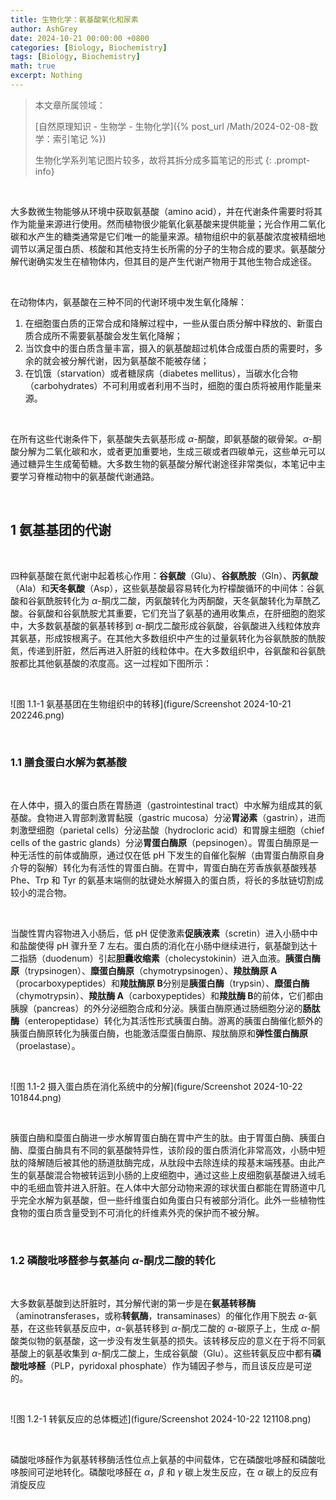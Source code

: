 ```yaml
---
title: 生物化学：氨基酸氧化和尿素
author: AshGrey
date: 2024-10-21 00:00:00 +0800
categories: [Biology, Biochemistry]
tags: [Biology, Biochemistry]
math: true
excerpt: Nothing
---
```


> 本文章所属领域：
>
> [自然原理知识 - 生物学 - 生物化学]({% post_url /Math/2024-02-08-数学：索引笔记 %})
>
> 生物化学系列笔记图片较多，故将其拆分成多篇笔记的形式
{: .prompt-info}

<br>


大多数微生物能够从环境中获取氨基酸（amino acid），并在代谢条件需要时将其作为能量来源进行使用。然而植物很少能氧化氨基酸来提供能量；光合作用二氧化碳和水产生的糖类通常是它们唯一的能量来源。植物组织中的氨基酸浓度被精细地调节以满足蛋白质、核酸和其他支持生长所需的分子的生物合成的要求。氨基酸分解代谢确实发生在植物体内，但其目的是产生代谢产物用于其他生物合成途径。

<br>

在动物体内，氨基酸在三种不同的代谢环境中发生氧化降解：
1. 在细胞蛋白质的正常合成和降解过程中，一些从蛋白质分解中释放的、新蛋白质合成所不需要氨基酸会发生氧化降解；
2. 当饮食中的蛋白质含量丰富，摄入的氨基酸超过机体合成蛋白质的需要时，多余的就会被分解代谢，因为氨基酸不能被存储；
3. 在饥饿（starvation）或者糖尿病（diabetes mellitus），当碳水化合物（carbohydrates）不可利用或者利用不当时，细胞的蛋白质将被用作能量来源。

<br>

在所有这些代谢条件下，氨基酸失去氨基形成 $\alpha$-酮酸，即氨基酸的碳骨架。$\alpha$-酮酸分解为二氧化碳和水，或者更加重要地，生成三碳或者四碳单元，这些单元可以通过糖异生生成葡萄糖。大多数生物的氨基酸分解代谢途径非常类似，本笔记中主要学习脊椎动物中的氨基酸代谢通路。

<br>

## 1 氨基基团的代谢

<br>

四种氨基酸在氮代谢中起着核心作用：**谷氨酸**（Glu）、**谷氨酰胺**（Gln）、**丙氨酸**（Ala）和**天冬氨酸**（Asp），这些氨基酸最容易转化为柠檬酸循环的中间体：谷氨酸和谷氨酰胺转化为 $\alpha$-酮戊二酸，丙氨酸转化为丙酮酸，天冬氨酸转化为草酰乙酸。谷氨酸和谷氨酰胺尤其重要，它们充当了氨基的通用收集点，在肝细胞的胞浆中，大多数氨基酸的氨基转移到 $\alpha$-酮戊二酸形成谷氨酸，谷氨酸进入线粒体放弃其氨基，形成铵根离子。在其他大多数组织中产生的过量氨转化为谷氨酰胺的酰胺氮，传递到肝脏，然后再进入肝脏的线粒体中。在大多数组织中，谷氨酸和谷氨酰胺都比其他氨基酸的浓度高。这一过程如下图所示：

<br>

![图 1.1-1 氨基基团在生物组织中的转移](figure/Screenshot 2024-10-21 202246.png)

<br>

### 1.1 膳食蛋白水解为氨基酸

<br>

在人体中，摄入的蛋白质在胃肠道（gastrointestinal tract）中水解为组成其的氨基酸。食物进入胃部刺激胃黏膜（gastric mucosa）分泌**胃泌素**（gastrin），进而刺激壁细胞（parietal cells）分泌盐酸（hydrocloric acid）和胃腺主细胞（chief cells of the gastric glands）分泌**胃蛋白酶原**（pepsinogen）。胃蛋白酶原是一种无活性的前体或酶原，通过仅在低 pH 下发生的自催化裂解（由胃蛋白酶原自身介导的裂解）转化为有活性的胃蛋白酶。在胃中，胃蛋白酶在芳香族氨基酸残基 Phe、Trp 和 Tyr 的氨基末端侧的肽键处水解摄入的蛋白质，将长的多肽链切割成较小的混合物。

<br>

当酸性胃内容物进入小肠后，低 pH 促使激素**促胰液素**（scretin）进入小肠中中和盐酸使得 pH 骤升至 7 左右。蛋白质的消化在小肠中继续进行，氨基酸到达十二指肠（duodenum）引起**胆囊收缩素**（cholecystokinin）进入血液。**胰蛋白酶原**（trypsinogen）、**糜蛋白酶原**（chymotrypsinogen）、**羧肽酶原 A**（procarboxypeptides）和**羧肽酶原 B**分别是**胰蛋白酶**（trypsin）、**糜蛋白酶**（chymotrypsin）、**羧肽酶 A**（carboxypeptides）和**羧肽酶 B**的前体，它们都由胰腺（pancreas）的外分泌细胞合成和分泌。胰蛋白酶原通过肠细胞分泌的**肠肽酶**（enteropeptidase）转化为其活性形式胰蛋白酶。游离的胰蛋白酶催化额外的胰蛋白酶原转化为胰蛋白酶，也能激活糜蛋白酶原、羧肽酶原和**弹性蛋白酶原**（proelastase）。

<br>

![图 1.1-2 摄入蛋白质在消化系统中的分解](figure/Screenshot 2024-10-22 101844.png)

<br>

胰蛋白酶和糜蛋白酶进一步水解胃蛋白酶在胃中产生的肽。由于胃蛋白酶、胰蛋白酶、糜蛋白酶具有不同的氨基酸特异性，该阶段的蛋白质消化非常高效，小肠中短肽的降解随后被其他的肠道肽酶完成，从肽段中去除连续的羧基末端残基。由此产生的氨基酸混合物被转运到小肠的上皮细胞中，通过这些上皮细胞氨基酸进入绒毛中的毛细血管并进入肝脏。在人体中大部分动物来源的球状蛋白都能在胃肠道中几乎完全水解为氨基酸，但一些纤维蛋白如角蛋白只有被部分消化。此外一些植物性食物的蛋白质含量受到不可消化的纤维素外壳的保护而不被分解。

<br>

### 1.2 磷酸吡哆醛参与氨基向 $\alpha$-酮戊二酸的转化

<br>

大多数氨基酸到达肝脏时，其分解代谢的第一步是在**氨基转移酶**（aminotransferases，或称**转氨酶**，transaminases）的催化作用下脱去 $\alpha$-氨基，在这些转氨基反应中，$\alpha$-氨基转移到 $\alpha$-酮戊二酸的 $\alpha$-碳原子上，生成 $\alpha$-酮酸类似物的氨基酸，这一步没有发生氨基的损失。该转移反应的意义在于将不同氨基酸上的氨基收集到 $\alpha$-酮戊二酸上，生成谷氨酸（Glu）。这些转氨反应中都有**磷酸吡哆醛**（PLP，pyridoxal phosphate）作为辅因子参与，而且该反应是可逆的。

<br>

![图 1.2-1 转氨反应的总体概述](figure/Screenshot 2024-10-22 121108.png)

<br>

磷酸吡哆醛作为氨基转移酶活性位点上氨基的中间载体，它在磷酸吡哆醛和磷酸吡哆胺间可逆地转化。磷酸吡哆醛在 $\alpha$，$\beta$ 和 $\gamma$ 碳上发生反应，在 $\alpha$ 碳上的反应有消旋反应